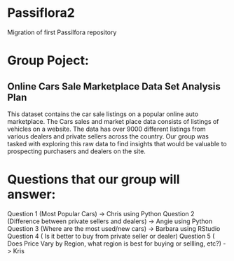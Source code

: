 # Passiflora2
Migration of first Passilfora repository 

# Group Poject:
## Online Cars Sale Marketplace Data Set Analysis Plan ##

This dataset contains the car sale listings on a popular online auto marketplace. The Cars sales and market place data consists of listings of vehicles on a website. The data has over 9000 different listings from various dealers and private sellers across the country. Our group was tasked with exploring this raw data to find insights that would be valuable to prospecting purchasers and dealers on the site. 

# Questions that our group will answer:

Question 1 (Most Popular Cars) -> Chris using Python
Question 2  (Difference between private sellers and dealers) -> Angie using Python
Question 3 (Where are the most used/new cars) -> Barbara using RStudio
Question 4 ( Is it better to buy from private seller or dealer)
Question 5 ( Does Price Vary by Region, what region is best for buying or sellling, etc?) -> Kris 

